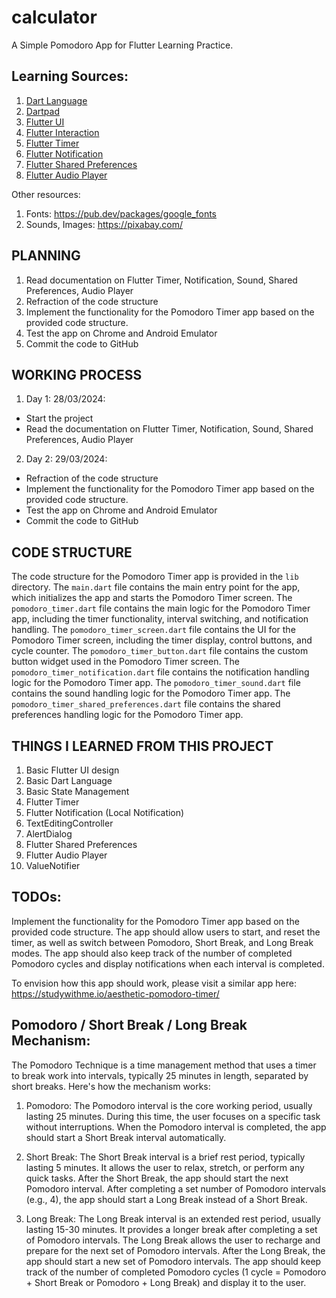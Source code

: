 # calculator

A Simple Pomodoro App for Flutter Learning Practice.

## Learning Sources:
1. [Dart Language](https://dart.dev/language)
2. [Dartpad](https://dartpad.dev/?)
3. [Flutter UI](https://docs.flutter.dev/ui)
4. [Flutter Interaction](https://docs.flutter.dev/ui/interactivity)
5. [Flutter Timer](https://pub.dev/packages/flutter_timer)
6. [Flutter Notification](https://pub.dev/packages/flutter_local_notifications)
7. [Flutter Shared Preferences](https://pub.dev/packages/shared_preferences)
8. [Flutter Audio Player](https://pub.dev/packages/audioplayers)

Other resources:
1. Fonts: https://pub.dev/packages/google_fonts
2. Sounds, Images: https://pixabay.com/

## PLANNING
1. Read documentation on Flutter Timer, Notification, Sound, Shared Preferences, Audio Player
2. Refraction of the code structure
3. Implement the functionality for the Pomodoro Timer app based on the provided code structure.
4. Test the app on Chrome and Android Emulator
5. Commit the code to GitHub

## WORKING PROCESS
1. Day 1: 28/03/2024:
- Start the project
- Read the documentation on Flutter Timer, Notification, Sound, Shared Preferences, Audio Player
2. Day 2: 29/03/2024:
- Refraction of the code structure
- Implement the functionality for the Pomodoro Timer app based on the provided code structure.
- Test the app on Chrome and Android Emulator
- Commit the code to GitHub

## CODE STRUCTURE
The code structure for the Pomodoro Timer app is provided in the `lib` directory. The `main.dart` file contains the main entry point for the app, which initializes the app and starts the Pomodoro Timer screen. The `pomodoro_timer.dart` file contains the main logic for the Pomodoro Timer app, including the timer functionality, interval switching, and notification handling. The `pomodoro_timer_screen.dart` file contains the UI for the Pomodoro Timer screen, including the timer display, control buttons, and cycle counter. The `pomodoro_timer_button.dart` file contains the custom button widget used in the Pomodoro Timer screen. The `pomodoro_timer_notification.dart` file contains the notification handling logic for the Pomodoro Timer app. The `pomodoro_timer_sound.dart` file contains the sound handling logic for the Pomodoro Timer app. The `pomodoro_timer_shared_preferences.dart` file contains the shared preferences handling logic for the Pomodoro Timer app.

## THINGS I LEARNED FROM THIS PROJECT
1. Basic Flutter UI design
2. Basic Dart Language
3. Basic State Management
4. Flutter Timer
5. Flutter Notification (Local Notification)
6. TextEditingController
7. AlertDialog
8. Flutter Shared Preferences
9. Flutter Audio Player
10. ValueNotifier

## TODOs:

Implement the functionality for the Pomodoro Timer app based on the provided code structure. The app should allow users to start, and reset the timer, as well as switch between Pomodoro, Short Break, and Long Break modes. The app should also keep track of the number of completed Pomodoro cycles and display notifications when each interval is completed.

To envision how this app should work, please visit a similar app here: https://studywithme.io/aesthetic-pomodoro-timer/

## Pomodoro / Short Break / Long Break Mechanism:

The Pomodoro Technique is a time management method that uses a timer to break work into intervals, typically 25 minutes in length, separated by short breaks. Here's how the mechanism works:

1. Pomodoro: The Pomodoro interval is the core working period, usually lasting 25 minutes. During this time, the user focuses on a specific task without interruptions. When the Pomodoro interval is completed, the app should start a Short Break interval automatically.

2. Short Break: The Short Break interval is a brief rest period, typically lasting 5 minutes. It allows the user to relax, stretch, or perform any quick tasks. After the Short Break, the app should start the next Pomodoro interval. After completing a set number of Pomodoro intervals (e.g., 4), the app should start a Long Break instead of a Short Break.

3. Long Break: The Long Break interval is an extended rest period, usually lasting 15-30 minutes. It provides a longer break after completing a set of Pomodoro intervals. The Long Break allows the user to recharge and prepare for the next set of Pomodoro intervals. After the Long Break, the app should start a new set of Pomodoro intervals.
The app should keep track of the number of completed Pomodoro cycles (1 cycle = Pomodoro + Short Break or Pomodoro + Long Break) and display it to the user.
